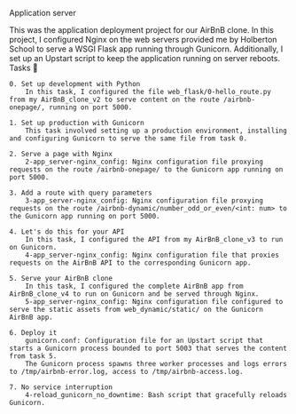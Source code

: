 Application server

This was the application deployment project for our AirBnB clone. In this project, I configured Nginx on the web servers provided me by Holberton School to serve a WSGI Flask app running through Gunicorn. Additionally, I set up an Upstart script to keep the application running on server reboots.
Tasks 📃

    0. Set up development with Python
        In this task, I configured the file web_flask/0-hello_route.py from my AirBnB_clone_v2 to serve content on the route /airbnb-onepage/, running on port 5000.

    1. Set up production with Gunicorn
        This task involved setting up a production environment, installing and configuring Gunicorn to serve the same file from task 0.

    2. Serve a page with Nginx
        2-app_server-nginx_config: Nginx configuration file proxying requests on the route /airbnb-onepage/ to the Gunicorn app running on port 5000.

    3. Add a route with query parameters
        3-app_server-nginx_config: Nginx configuration file proxying requests on the route /airbnb-dynamic/number_odd_or_even/<int: num> to the Gunicorn app running on port 5000.

    4. Let's do this for your API
        In this task, I configured the API from my AirBnB_clone_v3 to run on Gunicorn.
        4-app_server-nginx_config: Nginx configuration file that proxies requests on the AirBnB API to the corresponding Gunicorn app.

    5. Serve your AirBnB clone
        In this task, I configured the complete AirBnB app from AirBnB_clone_v4 to run on Gunicorn and be served through Nginx.
        5-app_server-nginx_config: Nginx configuration file configured to serve the static assets from web_dynamic/static/ on the Gunicorn AirBnB app.

    6. Deploy it
        gunicorn.conf: Configuration file for an Upstart script that starts a Gunicorn process bounded to port 5003 that serves the content from task 5.
        The Gunicorn process spawns three worker processes and logs errors to /tmp/airbnb-error.log, access to /tmp/airbnb-access.log.

    7. No service interruption
        4-reload_gunicorn_no_downtime: Bash script that gracefully reloads Gunicorn.

